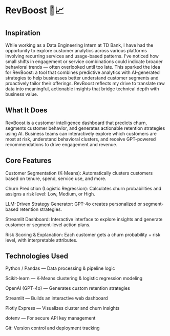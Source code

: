 # RevBoost 🚀📈

## Inspiration
While working as a Data Engineering Intern at TD Bank, I have had the opportunity to explore customer analytics across various platforms involving recurring services and usage-based patterns. I've noticed how small shifts in engagement or service combinations could indicate broader behavioral trends — often overlooked until too late. This sparked the idea for RevBoost: a tool that combines predictive analytics with AI-generated strategies to help businesses better understand customer segments and proactively tailor their offerings. RevBoost reflects my drive to translate raw data into meaningful, actionable insights that bridge technical depth with business value.

## What It Does
RevBoost is a customer intelligence dashboard that predicts churn, segments customer behavior, and generates actionable retention strategies using AI. Business teams can interactively explore which customers are most at risk, understand behavioral clusters, and receive GPT-powered recommendations to drive engagement and revenue.

## Core Features
Customer Segmentation (K-Means): Automatically clusters customers based on tenure, spend, service use, and more.

Churn Prediction (Logistic Regression): Calculates churn probabilities and assigns a risk level: Low, Medium, or High.

LLM-Driven Strategy Generator: GPT-4o creates personalized or segment-based retention strategies.

Streamlit Dashboard: Interactive interface to explore insights and generate customer or segment-level action plans.

Risk Scoring & Explanation: Each customer gets a churn probability + risk level, with interpretable attributes.

## Technologies Used
Python / Pandas — Data processing & pipeline logic

Scikit-learn — K-Means clustering & logistic regression modeling

OpenAI (GPT-4o) — Generates custom retention strategies

Streamlit — Builds an interactive web dashboard

Plotly Express — Visualizes cluster and churn insights

dotenv — For secure API key management

Git: Version control and deployment tracking
